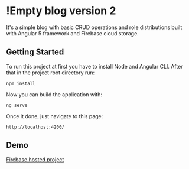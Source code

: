 # !Empty blog version 2

It's a simple blog with basic CRUD operations and role distributions built with Angular 5 framework and Firebase cloud storage.

## Getting Started

To run this project at first you have to install Node and Angular CLI. After that in the project root directory run:
```
npm install
```
Now you can build the application with:
```
ng serve
``` 
Once it done, just navigate to this page:

``` 
http://localhost:4200/ 
```

## Demo

[Firebase hosted project](https://ngblog-vin.firebaseapp.com/ "ngblog")

